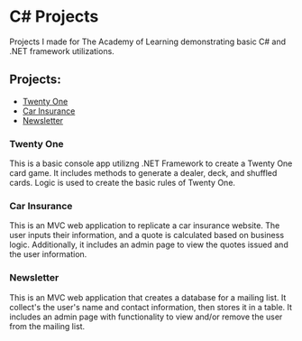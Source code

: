 # C# Projects
Projects I made for The Academy of Learning demonstrating basic C# and .NET framework utilizations.

## Projects:
* [Twenty One](https://github.com/CJScanlan/The-Tech-Academy-Basic-C-Sharp-Projects./tree/main/TwentyOne)
* [Car Insurance](https://github.com/CJScanlan/The-Tech-Academy-Basic-C-Sharp-Projects./tree/main/CarInsurance)
* [Newsletter](https://github.com/CJScanlan/The-Tech-Academy-Basic-C-Sharp-Projects./tree/main/NewsletterAppMVC)

### Twenty One
This is a basic console app utilizng .NET Framework to create a Twenty One card game. It includes methods to generate a dealer, deck, and shuffled cards. Logic is used to create the basic rules of Twenty One. 

### Car Insurance
This is an MVC web application to replicate a car insurance website. The user inputs their information, and a quote is calculated based on business logic. Additionally, it includes an admin page to view the quotes issued and the user information. 

### Newsletter
This is an MVC web application that creates a database for a mailing list. It collect's the user's name and contact information, then stores it in a table. It includes an admin page with functionality to view and/or remove the user from the mailing list. 
